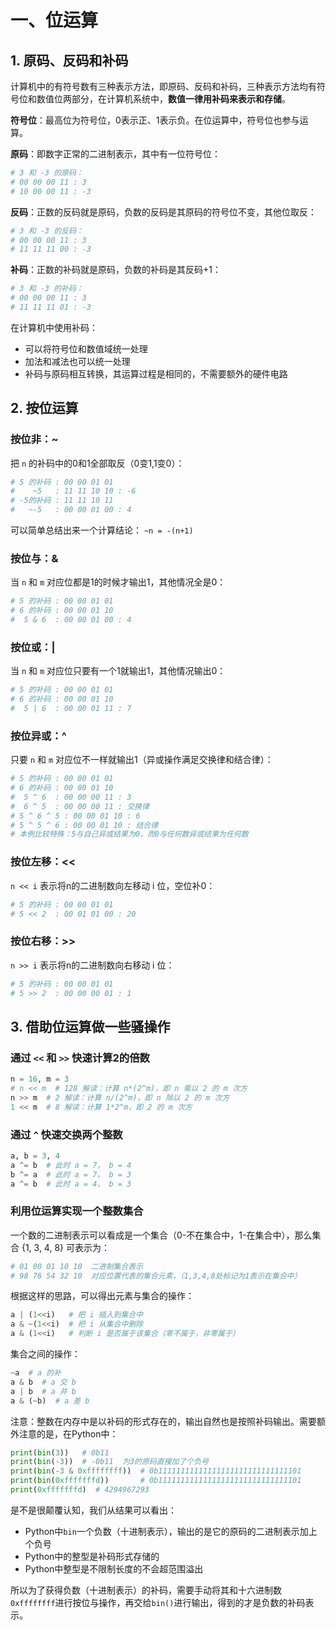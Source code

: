 # 一、位运算

## 1. 原码、反码和补码

计算机中的有符号数有三种表示方法，即原码、反码和补码，三种表示方法均有符号位和数值位两部分，在计算机系统中，**数值一律用补码来表示和存储**。

**符号位**：最高位为符号位，0表示正、1表示负。在位运算中，符号位也参与运算。

**原码**：即数字正常的二进制表示，其中有一位符号位：

```python
# 3 和 -3 的原码：
# 00 00 00 11 : 3
# 10 00 00 11 : -3
```

**反码**：正数的反码就是原码，负数的反码是其原码的符号位不变，其他位取反：

```python
# 3 和 -3 的反码：
# 00 00 00 11 : 3
# 11 11 11 00 : -3
```

**补码**：正数的补码就是原码，负数的补码是其反码+1：

```python
# 3 和 -3 的补码：
# 00 00 00 11 : 3
# 11 11 11 01 : -3
```

在计算机中使用补码：

- 可以将符号位和数值域统一处理
- 加法和减法也可以统一处理
- 补码与原码相互转换，其运算过程是相同的，不需要额外的硬件电路

## 2. 按位运算

### 按位非：~

把 `n` 的补码中的0和1全部取反（0变1,1变0）：

```python
# 5 的补码 : 00 00 01 01
#    ~5   : 11 11 10 10 : -6
# -5的补码 : 11 11 10 11
#   ~-5   : 00 00 01 00 : 4
```

可以简单总结出来一个计算结论： `~n = -(n+1)` 

### 按位与：&

当 `n` 和 `m` 对应位都是1的时候才输出1，其他情况全是0：

```python
# 5 的补码 : 00 00 01 01
# 6 的补码 : 00 00 01 10
#  5 & 6  : 00 00 01 00 : 4
```

### 按位或：|

当 `n` 和 `m` 对应位只要有一个1就输出1，其他情况输出0：

```python
# 5 的补码 : 00 00 01 01
# 6 的补码 : 00 00 01 10
#  5 | 6  : 00 00 01 11 : 7
```

### 按位异或：^

只要 `n` 和 `m` 对应位不一样就输出1（异或操作满足交换律和结合律）：

```python
# 5 的补码 : 00 00 01 01
# 6 的补码 : 00 00 01 10
#  5 ^ 6  : 00 00 00 11 : 3
#  6 ^ 5  : 00 00 00 11 : 交换律
# 5 ^ 6 ^ 5 : 00 00 01 10 : 6
# 5 ^ 5 ^ 6 : 00 00 01 10 : 结合律
# 本例比较特殊：5与自己异或结果为0，而0与任何数异或结果为任何数
```

### 按位左移：<<

`n << i` 表示将n的二进制数向左移动 i 位，空位补0：

```python
# 5 的补码 : 00 00 01 01
# 5 << 2  : 00 01 01 00 : 20
```

### 按位右移：>>

`n >> i` 表示将n的二进制数向右移动 i 位：

```python
# 5 的补码 : 00 00 01 01
# 5 >> 2  : 00 00 00 01 : 1
```

## 3. 借助位运算做一些骚操作

### 通过 `<<` 和 `>>` 快速计算2的倍数

```python
n = 16, m = 3
# n << m  # 128 解读：计算 n*(2^m)，即 n 乘以 2 的 m 次方
n >> m  # 2 解读：计算 n/(2^m)，即 n 除以 2 的 m 次方
1 << m  # 8 解读：计算 1*2^m，即 2 的 m 次方
```

### 通过 `^` 快速交换两个整数

```python
a, b = 3, 4
a ^= b  # 此时 a = 7， b = 4
b ^= a  # 此时 a = 7， b = 3
a ^= b  # 此时 a = 4， b = 3
```

### 利用位运算实现一个整数集合

一个数的二进制表示可以看成是一个集合（0-不在集合中，1-在集合中），那么集合 {1, 3, 4, 8} 可表示为：

```python
# 01 00 01 10 10  二进制集合表示
# 98 76 54 32 10  对应位置代表的集合元素，（1,3,4,8处标记为1表示在集合中）
```

根据这样的思路，可以得出元素与集合的操作：
```python
a | (1<<i)   # 把 i 插入到集合中
a & ~(1<<i)  # 把 i 从集合中删除
a & (1<<i)   # 判断 i 是否属于该集合（零不属于，非零属于）
```

集合之间的操作：
```python
~a  # a 的补
a & b  # a 交 b
a | b  # a 并 b
a & (~b)  # a 差 b
```

注意：整数在内存中是以补码的形式存在的，输出自然也是按照补码输出。需要额外注意的是，在Python中：

```python
print(bin(3))   # 0b11
print(bin(-3))  # -0b11  为3的原码直接加了个负号
print(bin(-3 & 0xffffffff))  # 0b11111111111111111111111111111101
print(bin(0xfffffffd))       # 0b11111111111111111111111111111101
print(0xfffffffd)  # 4294967293
```

是不是很颠覆认知，我们从结果可以看出：

- Python中`bin`一个负数（十进制表示），输出的是它的原码的二进制表示加上个负号
- Python中的整型是补码形式存储的
- Python中整型是不限制长度的不会超范围溢出

所以为了获得负数（十进制表示）的补码，需要手动将其和十六进制数`0xffffffff`进行按位与操作，再交给`bin()`进行输出，得到的才是负数的补码表示。





